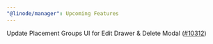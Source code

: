 ```yaml
---
"@linode/manager": Upcoming Features
---
```


Update Placement Groups UI for Edit Drawer & Delete Modal ([#10312](https://github.com/linode/manager/pull/10312))
